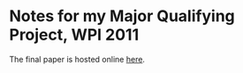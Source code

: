 # Notes for my Major Qualifying Project, WPI 2011

The final paper is hosted online [here](https://web.wpi.edu/Pubs/E-project/Available/E-project-042911-040748/).
